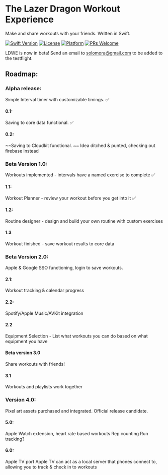 # The Lazer Dragon Workout Experience
Make and share workouts with your friends. Written in Swift.

[![Swift Version][swift-image]][swift-url] [![License][license-image]][license-url] [![Platform](https://img.shields.io/cocoapods/p/LFAlertController.svg?style=flat)](http://cocoapods.org/pods/LFAlertController) [![PRs Welcome](https://img.shields.io/badge/PRs-welcome-brightgreen.svg?style=flat-square)](http://makeapullrequest.com)



LDWE is now in beta! Send an email to solomora@gmail.com to be added to the testflight.


## Roadmap:

### Alpha release: 
Simple Interval timer with customizable timings. ✅

#### 0.1:
Saving to core data functional. ✅

#### 0.2: 
~~Saving to Cloudkit functional. ~~
Idea ditched & punted, checking out firebase instead

### Beta Version 1.0: 
Workouts implemented - intervals have a named exercise to complete ✅

#### 1.1: 
Workout Planner - review your workout before you get into it ✅

#### 1.2:
Routine designer - design and build your own routine with custom exercises

#### 1.3
Workout finished - save workout results to core data


### Beta Version 2.0:
Apple & Google SSO functioning, login to save workouts.

#### 2.1: 
Workout tracking & calendar progress

#### 2.2:
Spotify/Apple Music/AVKit integration

#### 2.2
Equipment Selection - List what workouts you can do based on what equipment you have


#### Beta version 3.0 
Share workouts with friends!

#### 3.1
Workouts and playlists work together

### Version 4.0: 
Pixel art assets purchased and integrated.
Official release candidate.


#### 5.0:
Apple Watch extension, heart rate based workouts
Rep counting
Run tracking?


#### 6.0: 
Apple TV port
Apple TV can act as a local server that phones connect to, allowing you to track & check in to workouts



[swift-image]:https://img.shields.io/badge/swift-5.0-orange.svg
[swift-url]: https://swift.org/
[license-image]: https://img.shields.io/badge/License-MIT-blue.svg
[license-url]: LICENSE
[codebeat-image]: https://codebeat.co/badges/c19b47ea-2f9d-45df-8458-b2d952fe9dad
[codebeat-url]: https://codebeat.co/projects/github-com-vsouza-awesomeios-com
